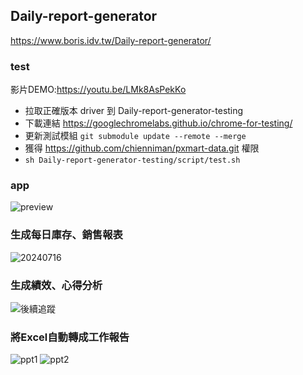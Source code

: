 ## Daily-report-generator
https://www.boris.idv.tw/Daily-report-generator/

### test

影片DEMO:https://youtu.be/LMk8AsPekKo

* 拉取正確版本 driver 到 Daily-report-generator-testing 
* 下載連結 https://googlechromelabs.github.io/chrome-for-testing/
* 更新測試模組 `git submodule update --remote --merge`
* 獲得 https://github.com/chienniman/pxmart-data.git 權限
* `sh Daily-report-generator-testing/script/test.sh`

### app
![preview](https://github.com/chienniman/Daily-report-generator/assets/97031067/db04b835-e552-4113-a99b-91586e7a47ff)

### 生成每日庫存、銷售報表
![20240716](https://github.com/user-attachments/assets/e2eddfa0-a765-48aa-8857-92368bc58bb2)

### 生成績效、心得分析
![後續追蹤](https://github.com/chienniman/Daily-report-generator/assets/97031067/6473913b-1020-4974-a100-da0fb9ce499a)

### 將Excel自動轉成工作報告
![ppt1](https://github.com/chienniman/Daily-report-generator/assets/97031067/b77ccab9-2d32-4219-8c07-462792c16eac)
![ppt2](https://github.com/chienniman/Daily-report-generator/assets/97031067/5a1f9eec-4ee7-4b6d-ab7f-9c78ac1d122c)

